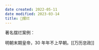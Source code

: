 ```yaml
---
date created: 2022-05-11
date modified: 2023-03-14
title: 🐤摆烂
---
```


著名摆烂案例：

明朝末期皇帝，30 年年不上早朝。[[万历怠政]]

